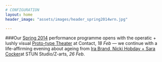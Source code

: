 ```yaml
---
# CONFIGURATION
layout: home
header_image: "assets/images/header_spring2014wrn.jpg"

---
```

###Our [Spring 2014](/current/2014-spring) performance programme opens with the operatic + lushly visual [Proto-type Theater](/current/2014-spring/prototype) at Contact, *18 Feb* — we continue with a life-affirming evening about ageing from [Ira Brand, Nicki Hobday + Sara Cocker](/current/2014-spring/age)at STUN Studio/Z-arts, *26 Feb*.
